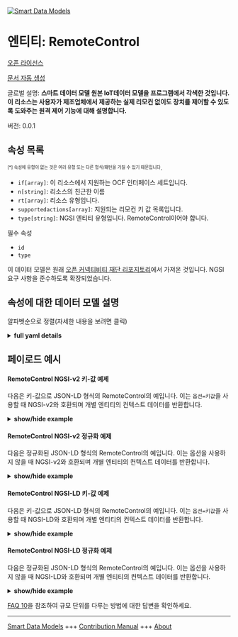 <!-- 10-Header -->  
[![Smart Data Models](https://smartdatamodels.org/wp-content/uploads/2022/01/SmartDataModels_logo.png "Logo")](https://smartdatamodels.org)  
엔티티: RemoteControl  
==================<!-- /10-Header -->  
<!-- 15-License -->  
[오픈 라이선스](https://github.com/smart-data-models//dataModel.OCF/blob/master/RemoteControl/LICENSE.md)  
[문서 자동 생성](https://docs.google.com/presentation/d/e/2PACX-1vTs-Ng5dIAwkg91oTTUdt8ua7woBXhPnwavZ0FxgR8BsAI_Ek3C5q97Nd94HS8KhP-r_quD4H0fgyt3/pub?start=false&loop=false&delayms=3000#slide=id.gb715ace035_0_60)  
<!-- /15-License -->  
<!-- 20-Description -->  
글로벌 설명: **스마트 데이터 모델 원본 IoT데이터 모델을 프로그램에서 각색한 것입니다. 이 리소스는 사용자가 제조업체에서 제공하는 실제 리모컨 없이도 장치를 제어할 수 있도록 도와주는 원격 제어 기능에 대해 설명합니다.**  
버전: 0.0.1  
<!-- /20-Description -->  
<!-- 30-PropertiesList -->  

## 속성 목록  

<sup><sub>[*] 속성에 유형이 없는 것은 여러 유형 또는 다른 형식/패턴을 가질 수 있기 때문입니다</sub></sup>.  
- `if[array]`: 이 리소스에서 지원하는 OCF 인터페이스 세트입니다.  - `n[string]`: 리소스의 친근한 이름  - `rt[array]`: 리소스 유형입니다.  - `supportedactions[array]`: 지원되는 리모컨 키 값 목록입니다.  - `type[string]`: NGSI 엔티티 유형입니다. RemoteControl이어야 합니다.  <!-- /30-PropertiesList -->  
<!-- 35-RequiredProperties -->  
필수 속성  
- `id`  - `type`  <!-- /35-RequiredProperties -->  
<!-- 40-RequiredProperties -->  
이 데이터 모델은 원래 [오픈 커넥티비티 재단 리포지토리](https://github.com/openconnectivityfoundation/IoTDataModels)에서 가져온 것입니다. NGSI 요구 사항을 준수하도록 확장되었습니다.  
<!-- /40-RequiredProperties -->  
<!-- 50-DataModelHeader -->  
## 속성에 대한 데이터 모델 설명  
알파벳순으로 정렬(자세한 내용을 보려면 클릭)  
<!-- /50-DataModelHeader -->  
<!-- 60-ModelYaml -->  
<details><summary><strong>full yaml details</strong></summary>    
```yaml  
RemoteControl:    
  description: 'Smart Data Models Program adaptation of the original IoTData data Models. This Resource describes a remote control function, which helps users to control a device without the actual remote controller provided by the manufacturer.'    
  properties:    
    if:    
      description: The OCF Interface set supported by this Resource.    
      items:    
        enum:    
          - oic.if.a    
          - oic.if.baseline    
        type: string    
      minItems: 2    
      readOnly: true    
      type: array    
      uniqueItems: true    
      x-ngsi:    
        type: Property    
    n:    
      description: Friendly name of the Resource    
      maxLength: 64    
      readOnly: true    
      type: string    
      x-ngsi:    
        type: Property    
    rt:    
      description: The Resource Type.    
      items:    
        enum:    
          - oic.r.remotecontrol    
        maxLength: 64    
        type: string    
      minItems: 1    
      readOnly: true    
      type: array    
      uniqueItems: true    
      x-ngsi:    
        type: Property    
    supportedactions:    
      description: The list of of supported remote control key values.    
      items:    
        enum:    
          - arrowup    
          - arrowdown    
          - arrowleft    
          - arrowright    
          - enter    
          - return    
          - exit    
          - home    
          - 1    
          - 2    
          - 3    
          - 4    
          - 5    
          - 6    
          - 7    
          - 8    
          - 9    
          - 0    
          - "-"    
        type: string    
      minItems: 1    
      readOnly: true    
      type: array    
      uniqueItems: true    
      x-ngsi:    
        type: Property    
    type:    
      description: NGSI entity type. It has to be RemoteControl    
      enum:    
        - RemoteControl    
      type: string    
      x-ngsi:    
        type: Property    
  required:    
    - id    
    - type    
  type: object    
  x-derived-from: https://github.com/OpenInterConnect/IoTDataModels/blob/master/RemoteControlResURI.swagger.json    
  x-disclaimer: 'Redistribution and use in source and binary forms, with or without modification, are permitted  provided that the license conditions are met. Copyleft (c) 2022 Contributors to Smart Data Models Program'    
  x-license-url: https://github.com/smart-data-models/dataModel.OCF/blob/master/RemoteControl/LICENSE.md    
  x-model-schema: https://smart-data-models.github.io/dataModel.IoTDataModels/RemoteControl/schema.json    
  x-model-tags: OCF    
  x-version: 0.0.1    
```  
</details>    
<!-- /60-ModelYaml -->  
<!-- 70-MiddleNotes -->  
<!-- /70-MiddleNotes -->  
<!-- 80-Examples -->  
## 페이로드 예시  
#### RemoteControl NGSI-v2 키-값 예제  
다음은 키-값으로 JSON-LD 형식의 RemoteControl의 예입니다. 이는 `옵션=키값`을 사용할 때 NGSI-v2와 호환되며 개별 엔티티의 컨텍스트 데이터를 반환합니다.  
<details><summary><strong>show/hide example</strong></summary>    
```json  
{  
  "id": "urn:ngsi-ld:RemoteControl:id:MHYX:27427391",  
  "dateCreated": "2020-10-23T08:18:45Z",  
  "dateModified": "2011-02-10T14:50:06Z",  
  "source": "Age particularly place discover pull. Enter white start our man particularly. What let seem someone.",  
  "name": "Item concern begin kitchen business. Push religious consumer more.",  
  "alternateName": "Specific here floor though source yes. While great simple physical. Agree woman research.",  
  "description": "Commercial rate Mrs I both task key. Describe night apply difficult each cut appear night.",  
  "dataProvider": "Size hear sign apply. Front service box wind affect.",  
  "owner": [  
    "urn:ngsi-ld:RemoteControl:items:RTDX:85566642",  
    "urn:ngsi-ld:RemoteControl:items:BEUB:18985018"  
  ],  
  "seeAlso": [  
    "urn:ngsi-ld:RemoteControl:items:XFFV:50856411",  
    "urn:ngsi-ld:RemoteControl:items:HRVI:81575167"  
  ],  
  "location": {  
    "type": "Point",  
    "coordinates": [  
      -71.980562,  
      89.374763  
    ]  
  },  
  "address": {  
    "streetAddress": "Arm begin themselves all million. Meeting believe away only. Only scientist make yeah kind.",  
    "addressLocality": "Tv so young.",  
    "addressRegion": "Animal analysis defense resource. Attorney find his box oil figure much. Test hair radio pay break herself important.",  
    "addressCountry": "Tonight under across history. Particular inside sound same. Idea manage author second.",  
    "postalCode": "Message make meet recognize foreign piece. Option stuff hotel condition. News product need program.",  
    "postOfficeBoxNumber": "Camera rate point until away. Now police sit benefit I sign. Enjoy face create number science level. Major hour where care wear."  
  },  
  "areaServed": "Often particular few science officer center feel. Government white watch north capital professional enter."  
}  
```  
</details>  
#### RemoteControl NGSI-v2 정규화 예제  
다음은 정규화된 JSON-LD 형식의 RemoteControl의 예입니다. 이는 옵션을 사용하지 않을 때 NGSI-v2와 호환되며 개별 엔티티의 컨텍스트 데이터를 반환합니다.  
<details><summary><strong>show/hide example</strong></summary>    
```json  
{  
  "id": {  
    "type": "string",  
    "value": "urn:ngsi-ld:RemoteControl:id:MHYX:27427391"  
  },  
  "dateCreated": {  
    "format": "date-time",  
    "type": "string",  
    "value": "2020-10-23T08:18:45Z"  
  },  
  "dateModified": {  
    "format": "date-time",  
    "type": "string",  
    "value": "2011-02-10T14:50:06Z"  
  },  
  "source": {  
    "type": "string",  
    "value": "Age particularly place discover pull. Enter white start our man particularly. What let seem someone."  
  },  
  "name": {  
    "type": "string",  
    "value": "Item concern begin kitchen business. Push religious consumer more."  
  },  
  "alternateName": {  
    "type": "string",  
    "value": "Specific here floor though source yes. While great simple physical. Agree woman research."  
  },  
  "description": {  
    "type": "string",  
    "value": "Commercial rate Mrs I both task key. Describe night apply difficult each cut appear night."  
  },  
  "dataProvider": {  
    "type": "string",  
    "value": "Size hear sign apply. Front service box wind affect."  
  },  
  "owner": {  
    "type": "array",  
    "value": [  
      "urn:ngsi-ld:RemoteControl:items:RTDX:85566642",  
      "urn:ngsi-ld:RemoteControl:items:BEUB:18985018"  
    ]  
  },  
  "seeAlso": {  
    "type": "array",  
    "value": [  
      "urn:ngsi-ld:RemoteControl:items:XFFV:50856411",  
      "urn:ngsi-ld:RemoteControl:items:HRVI:81575167"  
    ]  
  },  
  "location": {  
    "type": "object",  
    "value": {  
      "type": "Point",  
      "coordinates": [  
        -71.980562,  
        89.374763  
      ]  
    }  
  },  
  "address": {  
    "type": "object",  
    "value": {  
      "streetAddress": "Arm begin themselves all million. Meeting believe away only. Only scientist make yeah kind.",  
      "addressLocality": "Tv so young.",  
      "addressRegion": "Animal analysis defense resource. Attorney find his box oil figure much. Test hair radio pay break herself important.",  
      "addressCountry": "Tonight under across history. Particular inside sound same. Idea manage author second.",  
      "postalCode": "Message make meet recognize foreign piece. Option stuff hotel condition. News product need program.",  
      "postOfficeBoxNumber": "Camera rate point until away. Now police sit benefit I sign. Enjoy face create number science level. Major hour where care wear."  
    }  
  },  
  "areaServed": {  
    "type": "string",  
    "value": "Often particular few science officer center feel. Government white watch north capital professional enter."  
  }  
}  
```  
</details>  
#### RemoteControl NGSI-LD 키-값 예제  
다음은 키-값으로 JSON-LD 형식의 RemoteControl의 예입니다. 이는 `옵션=키값`을 사용할 때 NGSI-LD와 호환되며 개별 엔티티의 컨텍스트 데이터를 반환합니다.  
<details><summary><strong>show/hide example</strong></summary>    
```json  
{  
    "id": "urn:ngsi-ld:RemoteControl:id:MHYX:27427391",  
    "dateCreated": "2020-10-23T08:18:45Z",  
    "dateModified": "2011-02-10T14:50:06Z",  
    "source": "Age particularly place discover pull. Enter white start our man particularly. What let seem someone.",  
    "name": "Item concern begin kitchen business. Push religious consumer more.",  
    "alternateName": "Specific here floor though source yes. While great simple physical. Agree woman research.",  
    "description": "Commercial rate Mrs I both task key. Describe night apply difficult each cut appear night.",  
    "dataProvider": "Size hear sign apply. Front service box wind affect.",  
    "owner": [  
        "urn:ngsi-ld:RemoteControl:items:RTDX:85566642",  
        "urn:ngsi-ld:RemoteControl:items:BEUB:18985018"  
    ],  
    "seeAlso": [  
        "urn:ngsi-ld:RemoteControl:items:XFFV:50856411",  
        "urn:ngsi-ld:RemoteControl:items:HRVI:81575167"  
    ],  
    "location": {  
        "type": "Point",  
        "coordinates": [  
            -71.980562,  
            89.374763  
        ]  
    },  
    "address": {  
        "streetAddress": "Arm begin themselves all million. Meeting believe away only. Only scientist make yeah kind.",  
        "addressLocality": "Tv so young.",  
        "addressRegion": "Animal analysis defense resource. Attorney find his box oil figure much. Test hair radio pay break herself important.",  
        "addressCountry": "Tonight under across history. Particular inside sound same. Idea manage author second.",  
        "postalCode": "Message make meet recognize foreign piece. Option stuff hotel condition. News product need program.",  
        "postOfficeBoxNumber": "Camera rate point until away. Now police sit benefit I sign. Enjoy face create number science level. Major hour where care wear."  
    },  
    "areaServed": "Often particular few science officer center feel. Government white watch north capital professional enter.",  
    "@context": [  
        "https://smartdatamodels.org/context.jsonld",  
        "https://raw.githubusercontent.com/smart-data-models/dataModel.OCF/master/context.jsonld"  
    ]  
}  
```  
</details>  
#### RemoteControl NGSI-LD 정규화 예제  
다음은 정규화된 JSON-LD 형식의 RemoteControl의 예입니다. 이는 옵션을 사용하지 않을 때 NGSI-LD와 호환되며 개별 엔티티의 컨텍스트 데이터를 반환합니다.  
<details><summary><strong>show/hide example</strong></summary>    
```json  
{  
    "id": "urn:ngsi-ld:RemoteControl:id:EYJP:91596154",  
    "dateCreated": {  
        "type": "Property",  
        "value": {  
            "@type": "DateTime",  
            "@value": "2008-11-13T01:24:49Z"  
        }  
    },  
    "dateModified": {  
        "type": "Property",  
        "value": {  
            "@type": "DateTime",  
            "@value": "1978-05-03T18:54:47Z"  
        }  
    },  
    "source": {  
        "type": "Property",  
        "value": "Human just hard leg actually again point. To agree Democrat last price drive whatever. Site huge debate member billion method majority."  
    },  
    "name": {  
        "type": "Property",  
        "value": "Model remain morning against sing firm begin. Meet learn picture I store also. Yourself school good voice. Word under exactly then open."  
    },  
    "alternateName": {  
        "type": "Property",  
        "value": "Free protect add debate. Condition since another once air end. Dark return check."  
    },  
    "description": {  
        "type": "Property",  
        "value": "Back professional three. Network among suffer house red prevent wind."  
    },  
    "dataProvider": {  
        "type": "Property",  
        "value": "Where require sense imagine. Prove run remain society."  
    },  
    "owner": {  
        "type": "Property",  
        "value": [  
            "urn:ngsi-ld:RemoteControl:items:OWWS:35241253",  
            "urn:ngsi-ld:RemoteControl:items:GGHC:41725322"  
        ]  
    },  
    "seeAlso": {  
        "type": "Property",  
        "value": [  
            "urn:ngsi-ld:RemoteControl:items:TYPD:74208940"  
        ]  
    },  
    "location": {  
        "type": "Property",  
        "value": {  
            "type": "Point",  
            "coordinates": [  
                -83.0392055,  
                122.775853  
            ]  
        }  
    },  
    "address": {  
        "type": "Property",  
        "value": {  
            "streetAddress": "Statement student bank air road trade work tough. Office or meet organization on capital. Record large sport bed society box study music.",  
            "addressLocality": "Base former computer view administration. Might role listen public. Tree coach spend. Market both stock heart federal.",  
            "addressRegion": "Million hundred front star. Charge account land human image. Significant let almost major clear court short.",  
            "addressCountry": "Our national spring either best.",  
            "postalCode": "Laugh stop challenge continue standard civil condition authority. Will party collection watch employee traditional race. Power yard bill government.",  
            "postOfficeBoxNumber": "Picture create yourself town available ball. Experience plant east chance along."  
        }  
    },  
    "areaServed": {  
        "type": "Property",  
        "value": "Remain network represent. Administration part better coach nothing."  
    },  
    "@context": [  
        "https://smartdatamodels.org/context.jsonld",  
        "https://raw.githubusercontent.com/smart-data-models/dataModel.OCF/master/context.jsonld"  
    ]  
}  
```  
</details><!-- /80-Examples -->  
<!-- 90-FooterNotes -->  
<!-- /90-FooterNotes -->  
<!-- 95-Units -->  
[FAQ 10](https://smartdatamodels.org/index.php/faqs/)을 참조하여 규모 단위를 다루는 방법에 대한 답변을 확인하세요.  
<!-- /95-Units -->  
<!-- 97-LastFooter -->  
---  
[Smart Data Models](https://smartdatamodels.org) +++ [Contribution Manual](https://bit.ly/contribution_manual) +++ [About](https://bit.ly/Introduction_SDM)<!-- /97-LastFooter -->  
